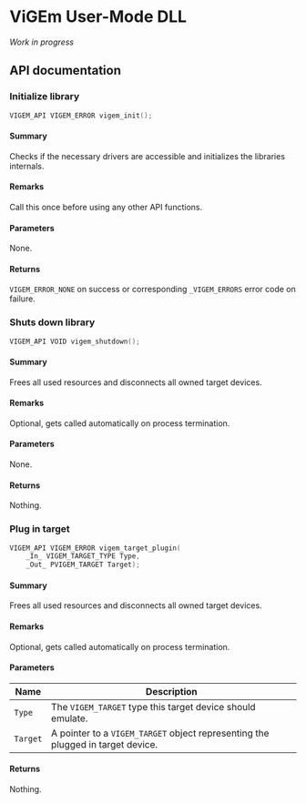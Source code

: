 # ViGEm User-Mode DLL
*Work in progress*

## API documentation

### Initialize library
```c
VIGEM_API VIGEM_ERROR vigem_init();
```
#### Summary
Checks if the necessary drivers are accessible and initializes the libraries internals.
#### Remarks
Call this once before using any other API functions.
#### Parameters
None.
#### Returns
`VIGEM_ERROR_NONE` on success or corresponding `_VIGEM_ERRORS` error code on failure.

### Shuts down library
```c
VIGEM_API VOID vigem_shutdown();
```
#### Summary
Frees all used resources and disconnects all owned target devices.
#### Remarks
Optional, gets called automatically on process termination.
#### Parameters
None.
#### Returns
Nothing.

### Plug in target
```c
VIGEM_API VIGEM_ERROR vigem_target_plugin(
    _In_ VIGEM_TARGET_TYPE Type,
    _Out_ PVIGEM_TARGET Target);
```
#### Summary
Frees all used resources and disconnects all owned target devices.
#### Remarks
Optional, gets called automatically on process termination.
#### Parameters
Name | Description
--- | ---
`Type` | The `VIGEM_TARGET` type this target device should emulate.
`Target` | A pointer to a `VIGEM_TARGET` object representing the plugged in target device.
#### Returns
Nothing.
